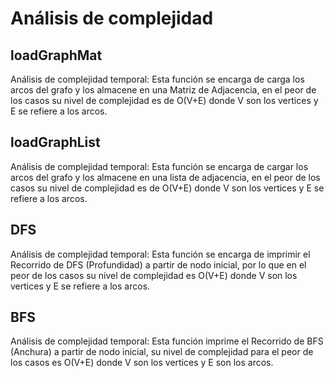 # Análisis de complejidad

## loadGraphMat
Análisis de complejidad temporal: Esta función se encarga de carga los arcos del grafo y los almacene en una Matriz de Adjacencia, en el peor de los casos su nivel de complejidad es de O(V+E) donde V son los vertices y E se refiere a los arcos.

## loadGraphList	
Análisis de complejidad temporal: Esta función se encarga de cargar los arcos del grafo y los almacene en una lista de adjacencia, en el peor de los casos su nivel de complejidad es de O(V+E) donde V son los vertices y E se refiere a los arcos.

## DFS
Análisis de complejidad temporal: Esta función se encarga de imprimir el Recorrido de DFS (Profundidad) a partir de nodo inicial, por lo que en el peor de los casos su nivel de complejidad es O(V+E) donde V son los vertices y E se refiere a los arcos.

## BFS 
Análisis de complejidad temporal: Esta función imprime el Recorrido de BFS (Anchura) a partir de nodo inicial, su nivel de complejidad para el peor de los casos es O(V+E) donde V son los vertices y E son los arcos.

